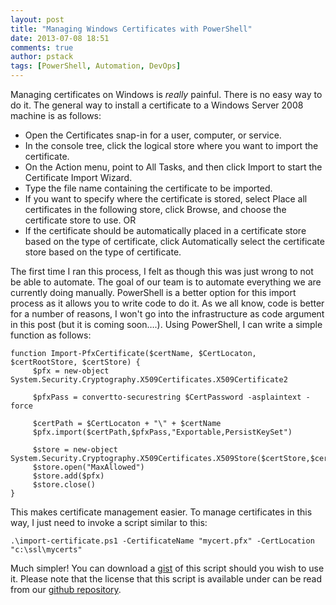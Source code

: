 ```yaml
---
layout: post
title: "Managing Windows Certificates with PowerShell"
date: 2013-07-08 18:51
comments: true
author: pstack
tags: [PowerShell, Automation, DevOps]
---
```

Managing certificates on Windows is *really* painful. There is no easy way to do it. The general way to install a certificate to a Windows Server 2008 machine is as follows:

* Open the Certificates snap-in for a user, computer, or service.
* In the console tree, click the logical store where you want to import the certificate.
* On the Action menu, point to All Tasks, and then click Import to start the Certificate Import Wizard.
* Type the file name containing the certificate to be imported. 
* If you want to specify where the certificate is stored, select Place all certificates in the following store, click Browse, and choose the certificate store to use. OR
* If the certificate should be automatically placed in a certificate store based on the type of certificate, click Automatically select the certificate store based on the type of certificate.

The first time I ran this process, I felt as though this was just wrong to not be able to automate. The goal of our team is to automate everything we are currently doing manually. PowerShell is a better option for this import process as it allows you to write code to do it. As we all know, code is better for a number of reasons, I won't go into the infrastructure as code argument in this post (but it is coming soon….). Using PowerShell, I can write a simple function as follows:

	function Import-PfxCertificate($certName, $CertLocaton, $certRootStore, $certStore) {    
	     $pfx = new-object System.Security.Cryptography.X509Certificates.X509Certificate2    
  
         $pfxPass = convertto-securestring $CertPassword -asplaintext -force

         $certPath = $CertLocaton + "\" + $certName   
         $pfx.import($certPath,$pfxPass,"Exportable,PersistKeySet")    
  
         $store = new-object System.Security.Cryptography.X509Certificates.X509Store($certStore,$certRootStore)    
         $store.open("MaxAllowed")    
         $store.add($pfx)    
         $store.close()    
    }
This makes certificate management easier. To manage certificates in this way, I just need to invoke a script similar to this:

    .\import-certificate.ps1 -CertificateName "mycert.pfx" -CertLocation "c:\ssl\mycerts"
    
Much simpler! You can download a [gist](https://gist.github.com/opentable-devops/5951108) of this script should you wish to use it. Please note that the license that this script is available under can be read from our [github repository](https://github.com/opentable/licensing/blob/master/LICENSE). 